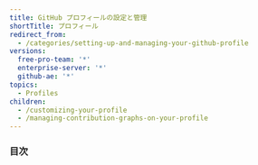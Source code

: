 ```yaml
---
title: GitHub プロフィールの設定と管理
shortTitle: プロフィール
redirect_from:
  - /categories/setting-up-and-managing-your-github-profile
versions:
  free-pro-team: '*'
  enterprise-server: '*'
  github-ae: '*'
topics:
  - Profiles
children:
  - /customizing-your-profile
  - /managing-contribution-graphs-on-your-profile
---
```

### 目次
